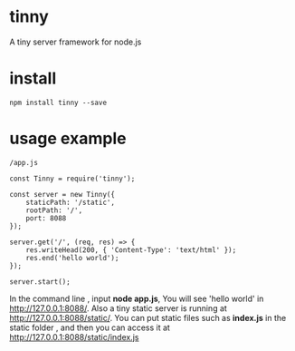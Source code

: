# tinny
A tiny server framework for node.js

# install 
```
npm install tinny --save

```

# usage example
```
/app.js

const Tinny = require('tinny');

const server = new Tinny({
    staticPath: '/static', 
    rootPath: '/', 
    port: 8088
});

server.get('/', (req, res) => {
    res.writeHead(200, { 'Content-Type': 'text/html' });
    res.end('hello world');
});

server.start();
```

In the command line , input **node app.js**, You will see 'hello world' in http://127.0.0.1:8088/. Also a tiny static server is running at http://127.0.0.1:8088/static/. You can put static files such as **index.js** in the static folder , and then you can access it at http://127.0.0.1:8088/static/index.js

